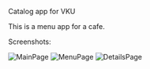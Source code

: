 Catalog app for VKU

This is a menu app for a cafe.

Screenshots: 

![MainPage](/../master/ScreenShots/screenshot1.png?raw=true "Optional Title")
![MenuPage](/../master/ScreenShots/screenshot2.png?raw=true "Optional Title")
![DetailsPage](/../master/ScreenShots/screenshot3.png?raw=true "Optional Title")
